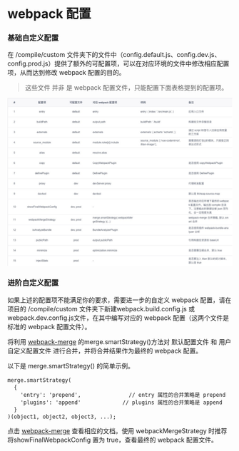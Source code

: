 # webpack 配置

### 基础自定义配置
在 /compile/custom 文件夹下的文件中（config.default.js、config.dev.js、config.prod.js）提供了额外的可配置项，可以在对应环境的文件中修改相应配置项，从而达到修改 webpack 配置的目的。

> 这些文件 并非 是 webpack 配置文件，只能配置下面表格提到的配置项。

![](image/1595989433697.jpg)

### 进阶自定义配置

如果上述的配置项不能满足你的要求，需要进一步的自定义 webpack 配置，请在项目的 /compile/custom 文件夹下新建webpack.build.config.js 或webpack.dev.config.js文件，在其中编写对应的 webpack 配置（这两个文件是标准的 webpack 配置文件）。

将利用 [webpack-merge](https://www.npmjs.com/package/webpack-merge) 的merge.smartStrategy()方法对 默认配置文件 和 用户自定义配置文件 进行合并，并将合并结果作为最终的 webpack 配置。

以下是 merge.smartStrategy() 的简单示例。
```
merge.smartStrategy(
  {
    'entry': 'prepend',               // entry 属性的合并策略是 prepend
    'plugins': 'append'             // plugins 属性的合并策略是 append
  }
)(object1, object2, object3, ...); 
```

点击 [webpack-merge](https://www.npmjs.com/package/webpack-merge) 查看相应的文档。使用 webpackMergeStrategy 时推荐将showFinalWebpackConfig 置为 true，查看最终的 webpack 配置文件。




